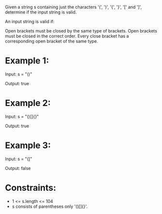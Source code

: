 Given a string s containing just the characters '(', ')', '{', '}', '[' and ']', determine if the input string is valid.

An input string is valid if:

Open brackets must be closed by the same type of brackets.
Open brackets must be closed in the correct order.
Every close bracket has a corresponding open bracket of the same type.

# Example 1:

Input: s = "()"

Output: true

# Example 2:

Input: s = "()[]{}"

Output: true

# Example 3:

Input: s = "(]"

Output: false

# Constraints:

- 1 <= s.length <= 104
- s consists of parentheses only '()[]{}'.

